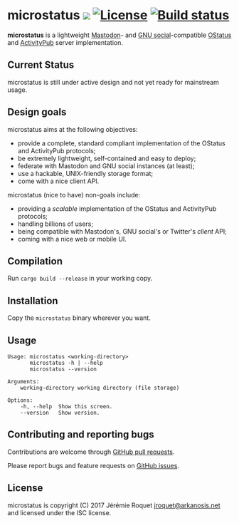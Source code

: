 # microstatus [![](https://img.shields.io/crates/v/microstatus.svg)](https://crates.io/crates/microstatus) [![License](http://img.shields.io/badge/license-ISC-blue.svg)](/LICENSE) [![Build status](https://travis-ci.org/Arkanosis/microstatus.svg?branch=master)](https://travis-ci.org/Arkanosis/microstatus)

**microstatus** is a lightweight [Mastodon](https://github.com/tootsuite/mastodon)- and [GNU social](https://gnu.io/social/)-compatible [OStatus](https://www.w3.org/community/ostatus/) and [ActivityPub](https://www.w3.org/TR/activitypub/) server implementation.

## Current Status

microstatus is still under active design and not yet ready for mainstream usage.

## Design goals

microstatus aims at the following objectives:
* provide a complete, standard compliant implementation of the OStatus and ActivityPub protocols;
* be extremely lightweight, self-contained and easy to deploy;
* federate with Mastodon and GNU social instances (at least);
* use a hackable, UNIX-friendly storage format;
* come with a nice client API.

microstatus (nice to have) non-goals include:
* providing a *scalable* implementation of the OStatus and ActivityPub protocols;
* handling billions of users;
* being compatible with Mastodon's, GNU social's or Twitter's *client* API;
* coming with a nice web or mobile UI.

## Compilation

Run `cargo build --release` in your working copy.

## Installation

Copy the `microstatus` binary wherever you want.

## Usage

```console
Usage: microstatus <working-directory>
       microstatus -h | --help
       microstatus --version

Arguments:
    working-directory working directory (file storage)

Options:
    -h, --help  Show this screen.
    --version   Show version.
```

## Contributing and reporting bugs

Contributions are welcome through [GitHub pull requests](https://github.com/Arkanosis/microstatus/pulls).

Please report bugs and feature requests on [GitHub issues](https://github.com/Arkanosis/microstatus/issues).

## License

microstatus is copyright (C) 2017 Jérémie Roquet <jroquet@arkanosis.net> and licensed under the ISC license.
